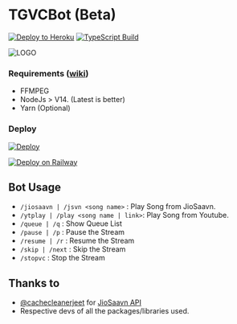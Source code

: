# TGVCBot (Beta)

[![Deploy to Heroku](https://github.com/NeuroticCoders/LyciaMusicBot/actions/workflows/heroku.yml/badge.svg?branch=main)](https://github.com/NeuroticCoders/LyciaMusicBot/actions/workflows/heroku.yml)
[![TypeScript Build](https://github.com/NeuroticCoders/LyciaMusicBot/actions/workflows/typescript.yml/badge.svg?branch=main)](https://github.com/NeuroticCoders/LyciaMusicBot/actions/workflows/typescript.yml)

![LOGO](https://telegra.ph/file/4a058c58b9e783da5d184.jpg)


### Requirements ([wiki](../../wiki/Requirements))

- FFMPEG
- NodeJs > V14. (Latest is better)
- Yarn (Optional)

### Deploy
[![Deploy](https://www.herokucdn.com/deploy/button.svg)](https://heroku.com/deploy?template=https://github.com/NeuroticCoders/LyciaMusicBot)

[![Deploy on Railway](https://railway.app/button.svg)](https://railway.app/new/template?template=https%3A%2F%2Fgithub.com%2FNeuroticCoders%2FLyciaMusicBot&envs=API_ID%2CAPI_HASH%2CBOT_TOKEN%2CLOG_CHANNEL%2CSESSION%2CCODEC&optionalEnvs=CODEC&API_IDDesc=Get+API_ID+from+https%3A%2F%2Fmy.telegram.org%2Fapps.&API_HASHDesc=Get+API_HASH+from+https%3A%2F%2Fmy.telegram.org%2Fapps.&BOT_TOKENDesc=Bot+Token+from+%40BotFather&LOG_CHANNELDesc=LOG+Channel+ID+%28Make+sure+bot+and+VC+User+are+added+in+the+group%29&SESSIONDesc=GramJS%2FTelethon+Session+of+the+VC+User%22&CODECDesc=Custom+FFMPEG+Codec)

## Bot Usage

- `/jiosaavn | /jsvn <song name>` : Play Song from JioSaavn.
- `/ytplay | /play <song name | link>`: Play Song from Youtube.
- `/queue | /q` : Show Queue List
- `/pause | /p` : Pause the Stream
- `/resume | /r` : Resume the Stream
- `/skip | /next` : Skip the Stream
- `/stopvc` : Stop the Stream

## Thanks to
- [@cachecleanerjeet](https://github.com/cachecleanerjeet) for [JioSaavn API](https://github.com/cachecleanerjeet/JiosaavnAPI)
- Respective devs of all the packages/libraries used.

